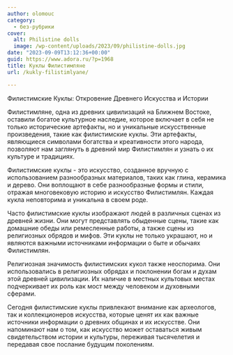 ```yaml
---
author: olomouc
category:
  - без-рубрики
cover:
  alt: Philistine dolls
  image: /wp-content/uploads/2023/09/philistine-dolls.jpg
date: "2023-09-09T13:12:36+00:00"
guid: https://www.adora.ru/?p=1968
title: Куклы Филистимляне
url: /kukly-filistimlyane/

---
```

Филистимские Куклы: Откровение Древнего Искусства и Истории

Филистимляне, одна из древних цивилизаций на Ближнем Востоке, оставили богатое культурное наследие, которое включает в себя не только исторические артефакты, но и уникальные искусственные произведения, такие как филистимские куклы. Эти артефакты, являющиеся символами богатства и креативности этого народа, позволяют нам заглянуть в древний мир Филистимлян и узнать о их культуре и традициях.

Филистимские куклы \- это искусство, созданное вручную с использованием разнообразных материалов, таких как глина, керамика и дерево. Они воплощают в себе разнообразные формы и стили, отражая многовековую историю и искусство Филистимлян. Каждая кукла неповторима и уникальна в своем роде.

Часто филистимские куклы изображают людей в различных сценах из древней жизни. Они могут представлять обыденные сцены, такие как домашние обеды или ремесленные работы, а также сцены из религиозных обрядов и мифов. Эти куклы не только украшают, но и являются важными источниками информации о быте и обычаях Филистимлян.

Религиозная значимость филистимских кукол также неоспорима. Они использовались в религиозных обрядах и поклонении богам и духам этой древней цивилизации. Их наличие в местных культовых местах подчеркивает их роль как мост между человеком и духовными сферами.

Сегодня филистимские куклы привлекают внимание как археологов, так и коллекционеров искусства, которые ценят их как важные источники информации о древних общинах и их искусстве. Они напоминают нам о том, как искусство может оставаться живым свидетельством истории и культуры, переживая тысячелетия и передавая свое послание будущим поколениям.
